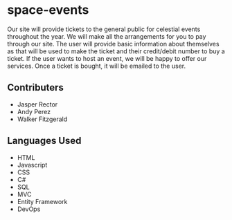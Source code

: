 # space-events
Our site will provide tickets to the general public for celestial events throughout the year. We will make all the arrangements for you to pay through our site. The user will provide basic information about themselves as that will be used to make the ticket and their credit/debit number to buy a ticket. If the user wants to host an event, we will be happy to offer our services. Once a ticket is bought, it will be emailed to the user.  

## Contributers
* Jasper Rector
* Andy Perez
* Walker Fitzgerald

## Languages Used
* HTML
* Javascript
* CSS
* C#
* SQL
* MVC
* Entity Framework
* DevOps
